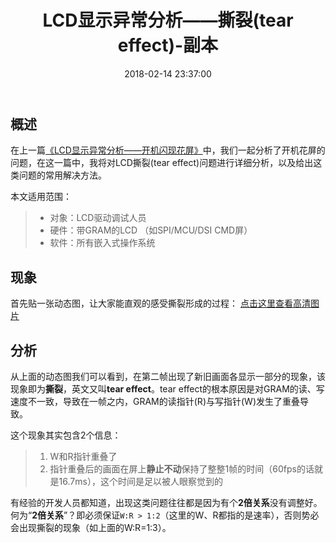 ﻿---
title:  "LCD显示异常分析——撕裂(tear effect)-副本"
date:   2018-02-14 23:37:00
categories: text
---

## **概述**
在上一篇[《LCD显示异常分析——开机闪现花屏》](http://blog.csdn.net/hexiaolong2009/article/details/79190789)中，我们一起分析了开机花屏的问题，在这一篇中，我将对LCD撕裂(tear effect)问题进行详细分析，以及给出这类问题的常用解决方法。

本文适用范围：
> * 对象：LCD驱动调试人员
> * 硬件：带GRAM的LCD （如SPI/MCU/DSI CMD屏）
> * 软件：所有嵌入式操作系统

## **现象**
首先贴一张动态图，让大家能直观的感受撕裂形成的过程：
[点击这里查看高清图片](http://hexiaolong2008.github.io/image/tear_effect_w1_r3.svg)

## **分析**
从上面的动态图我们可以看到，在第二帧出现了新旧画面各显示一部分的现象，该现象即为**撕裂**，英文又叫**tear effect**。tear effect的根本原因是对GRAM的读、写速度不一致，导致在一帧之内，GRAM的读指针(R)与写指针(W)发生了重叠导致。

这个现象其实包含2个信息：
> 1. W和R指针重叠了
> 2. 指针重叠后的画面在屏上**静止不动**保持了整整1帧的时间（60fps的话就是16.7ms），这个时间是足以被人眼察觉到的

有经验的开发人员都知道，出现这类问题往往都是因为有个**2倍关系**没有调整好。何为“**2倍关系**”？即必须保证`W:R > 1:2`（这里的W、R都指的是速率），否则势必会出现撕裂的现象（如上面的W:R=1:3）。
